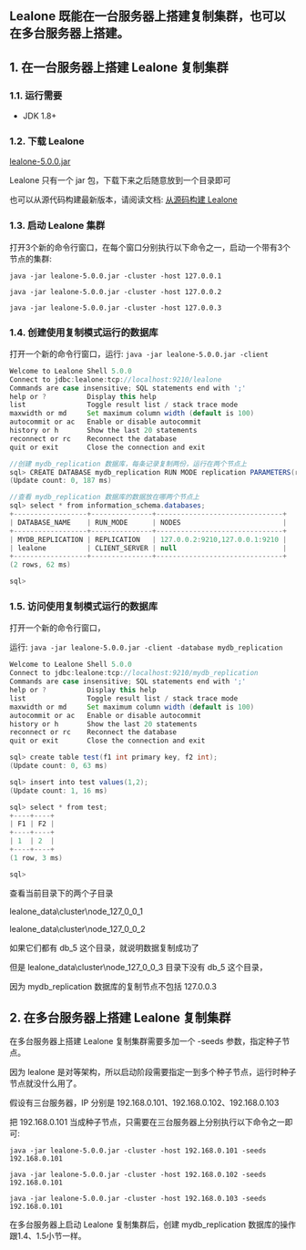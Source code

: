 ## Lealone 既能在一台服务器上搭建复制集群，也可以在多台服务器上搭建。


## 1. 在一台服务器上搭建 Lealone 复制集群


### 1.1. 运行需要

* JDK 1.8+


### 1.2. 下载 Lealone

[lealone-5.0.0.jar](https://github.com/lealone/Lealone/releases/download/lealone-5.0.0-rc-14/lealone-5.0.0.jar)

Lealone 只有一个 jar 包，下载下来之后随意放到一个目录即可

也可以从源代码构建最新版本，请阅读文档: [从源码构建 Lealone](https://github.com/lealone/Lealone-Docs/blob/master/%E5%BA%94%E7%94%A8%E6%96%87%E6%A1%A3/%E4%BB%8E%E6%BA%90%E7%A0%81%E6%9E%84%E5%BB%BALealone.md)


### 1.3. 启动 Lealone 集群

打开3个新的命令行窗口，在每个窗口分别执行以下命令之一，启动一个带有3个节点的集群:

`java -jar lealone-5.0.0.jar -cluster -host 127.0.0.1`

`java -jar lealone-5.0.0.jar -cluster -host 127.0.0.2`

`java -jar lealone-5.0.0.jar -cluster -host 127.0.0.3`


### 1.4. 创建使用复制模式运行的数据库

打开一个新的命令行窗口，运行: `java -jar lealone-5.0.0.jar -client`

```java
Welcome to Lealone Shell 5.0.0
Connect to jdbc:lealone:tcp://localhost:9210/lealone
Commands are case insensitive; SQL statements end with ';'
help or ?          Display this help
list               Toggle result list / stack trace mode
maxwidth or md     Set maximum column width (default is 100)
autocommit or ac   Enable or disable autocommit
history or h       Show the last 20 statements
reconnect or rc    Reconnect the database
quit or exit       Close the connection and exit

//创建 mydb_replication 数据库，每条记录复制两份，运行在两个节点上
sql> CREATE DATABASE mydb_replication RUN MODE replication PARAMETERS(replication_factor: 2);
(Update count: 0, 187 ms)

//查看 mydb_replication 数据库的数据放在哪两个节点上
sql> select * from information_schema.databases;
+------------------+---------------+-------------------------------+
| DATABASE_NAME    | RUN_MODE      | NODES                         |
+------------------+---------------+-------------------------------+
| MYDB_REPLICATION | REPLICATION   | 127.0.0.2:9210,127.0.0.1:9210 |
| lealone          | CLIENT_SERVER | null                          |
+------------------+---------------+-------------------------------+
(2 rows, 62 ms)

sql>
```

### 1.5. 访问使用复制模式运行的数据库

打开一个新的命令行窗口，

运行: `java -jar lealone-5.0.0.jar -client -database mydb_replication`

```java
Welcome to Lealone Shell 5.0.0
Connect to jdbc:lealone:tcp://localhost:9210/mydb_replication
Commands are case insensitive; SQL statements end with ';'
help or ?          Display this help
list               Toggle result list / stack trace mode
maxwidth or md     Set maximum column width (default is 100)
autocommit or ac   Enable or disable autocommit
history or h       Show the last 20 statements
reconnect or rc    Reconnect the database
quit or exit       Close the connection and exit

sql> create table test(f1 int primary key, f2 int);
(Update count: 0, 63 ms)

sql> insert into test values(1,2);
(Update count: 1, 16 ms)

sql> select * from test;
+----+----+
| F1 | F2 |
+----+----+
| 1  | 2  |
+----+----+
(1 row, 3 ms)

sql>
```

查看当前目录下的两个子目录

lealone_data\cluster\node_127_0_0_1

lealone_data\cluster\node_127_0_0_2

如果它们都有 db_5 这个目录，就说明数据复制成功了

但是 lealone_data\cluster\node_127_0_0_3 目录下没有 db_5 这个目录，

因为 mydb_replication 数据库的复制节点不包括 127.0.0.3


## 2. 在多台服务器上搭建 Lealone 复制集群

在多台服务器上搭建 Lealone 复制集群需要多加一个 -seeds 参数，指定种子节点。

因为 lealone 是对等架构，所以启动阶段需要指定一到多个种子节点，运行时种子节点就没什么用了。

假设有三台服务器，IP 分别是 192.168.0.101、192.168.0.102、192.168.0.103

把 192.168.0.101 当成种子节点，只需要在三台服务器上分别执行以下命令之一即可:

`java -jar lealone-5.0.0.jar -cluster -host 192.168.0.101 -seeds 192.168.0.101`

`java -jar lealone-5.0.0.jar -cluster -host 192.168.0.102 -seeds 192.168.0.101`

`java -jar lealone-5.0.0.jar -cluster -host 192.168.0.103 -seeds 192.168.0.101`

在多台服务器上启动 Lealone 复制集群后，创建 mydb_replication 数据库的操作跟1.4、1.5小节一样。


